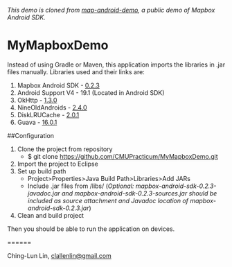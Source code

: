 *This demo is cloned from [map-android-demo](https://github.com/mapbox/mapbox-android-demo), a public demo of Mapbox Android SDK.*


# MyMapboxDemo
Instead of using Gradle or Maven, this application imports the libraries in .jar files manually. Libraries used and their links are:
1. Mapbox Android SDK - [0.2.3](http://search.maven.org/remotecontent?filepath=com/mapbox/mapboxsdk/mapbox-android-sdk/0.2.3/mapbox-android-sdk-0.2.3.jar)
2. Android Support V4 - 19.1 (Located in Android SDK)
3. OkHttp - [1.3.0](http://search.maven.org/remotecontent?filepath=com/squareup/okhttp/okhttp/1.3.0/okhttp-1.3.0-jar-with-dependencies.jar)
4. NineOldAndroids - [2.4.0](http://search.maven.org/remotecontent?filepath=com/nineoldandroids/library/2.4.0/library-2.4.0.jar)
5. DiskLRUCache - [2.0.1](http://search.maven.org/remotecontent?filepath=com/jakewharton/disklrucache/2.0.1/disklrucache-2.0.1.jar)
6. Guava - [16.0.1](http://search.maven.org/remotecontent?filepath=com/google/guava/guava/16.0.1/guava-16.0.1.jar)

##Configuration
1. Clone the project from repository
    - $ git clone https://github.com/CMUPracticum/MyMapboxDemo.git
2. Import the project to Eclipse
3. Set up build path
    - Project>Properties>Java Build Path>Libraries>Add JARs
    - Include .jar files from /libs/ (*Optional: mapbox-android-sdk-0.2.3-javadoc.jar and mapbox-android-sdk-0.2.3-sources.jar should be included as source attachment and Javadoc location of mapbox-android-sdk-0.2.3.jar*)
4. Clean and build project

Then you should be able to run the application on devices.

======

Ching-Lun Lin, clallenlin@gmail.com
